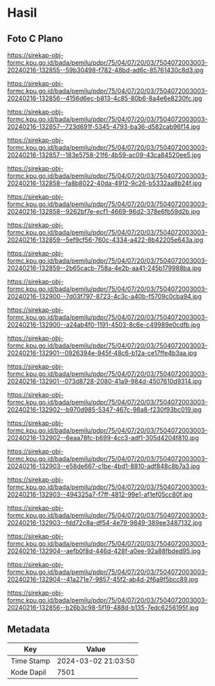 # Hasil

## Foto C Plano

https://sirekap-obj-formc.kpu.go.id/bada/pemilu/pdpr/75/04/07/20/03/7504072003003-20240216-132855--59b30498-f782-48bd-ad6c-85761430c8d3.jpg

https://sirekap-obj-formc.kpu.go.id/bada/pemilu/pdpr/75/04/07/20/03/7504072003003-20240216-132856--4156d6ec-b813-4c85-80b6-8a4e6e8230fc.jpg

https://sirekap-obj-formc.kpu.go.id/bada/pemilu/pdpr/75/04/07/20/03/7504072003003-20240216-132857--723d691f-5345-4793-ba36-d582cab96f14.jpg

https://sirekap-obj-formc.kpu.go.id/bada/pemilu/pdpr/75/04/07/20/03/7504072003003-20240216-132857--183e5758-21f6-4b59-ac09-43ca84520ee5.jpg

https://sirekap-obj-formc.kpu.go.id/bada/pemilu/pdpr/75/04/07/20/03/7504072003003-20240216-132858--fa8b8022-40da-4912-9c26-b5332aa8b24f.jpg

https://sirekap-obj-formc.kpu.go.id/bada/pemilu/pdpr/75/04/07/20/03/7504072003003-20240216-132858--9262bf7e-ecf1-4669-96d2-378e6fb59d2b.jpg

https://sirekap-obj-formc.kpu.go.id/bada/pemilu/pdpr/75/04/07/20/03/7504072003003-20240216-132859--5ef9cf56-760c-4334-a422-8b42205e643a.jpg

https://sirekap-obj-formc.kpu.go.id/bada/pemilu/pdpr/75/04/07/20/03/7504072003003-20240216-132859--2b65cacb-758a-4e2b-aa41-245b179988ba.jpg

https://sirekap-obj-formc.kpu.go.id/bada/pemilu/pdpr/75/04/07/20/03/7504072003003-20240216-132900--7d03f797-8723-4c3c-a40b-f5709c0cba94.jpg

https://sirekap-obj-formc.kpu.go.id/bada/pemilu/pdpr/75/04/07/20/03/7504072003003-20240216-132900--a24ab4f0-1191-4503-8c6e-c49989e0cdfb.jpg

https://sirekap-obj-formc.kpu.go.id/bada/pemilu/pdpr/75/04/07/20/03/7504072003003-20240216-132901--0926394e-945f-48c6-b12a-ce17ffe4b3aa.jpg

https://sirekap-obj-formc.kpu.go.id/bada/pemilu/pdpr/75/04/07/20/03/7504072003003-20240216-132901--073d8728-2080-41a9-984d-4507610d9314.jpg

https://sirekap-obj-formc.kpu.go.id/bada/pemilu/pdpr/75/04/07/20/03/7504072003003-20240216-132902--b970d985-5347-467c-98a8-f230f93bc019.jpg

https://sirekap-obj-formc.kpu.go.id/bada/pemilu/pdpr/75/04/07/20/03/7504072003003-20240216-132902--6eaa78fc-b699-4cc3-adf1-305d4204f810.jpg

https://sirekap-obj-formc.kpu.go.id/bada/pemilu/pdpr/75/04/07/20/03/7504072003003-20240216-132903--e58de667-c1be-4bd1-8810-adf848c8b7a3.jpg

https://sirekap-obj-formc.kpu.go.id/bada/pemilu/pdpr/75/04/07/20/03/7504072003003-20240216-132903--494325a7-f7ff-4812-99e1-af1ef05cc80f.jpg

https://sirekap-obj-formc.kpu.go.id/bada/pemilu/pdpr/75/04/07/20/03/7504072003003-20240216-132903--fdd72c8a-df54-4e79-9849-389ee3487132.jpg

https://sirekap-obj-formc.kpu.go.id/bada/pemilu/pdpr/75/04/07/20/03/7504072003003-20240216-132904--aefb0f8d-446d-428f-a0ee-92a88fbded95.jpg

https://sirekap-obj-formc.kpu.go.id/bada/pemilu/pdpr/75/04/07/20/03/7504072003003-20240216-132904--41a271e7-9857-45f2-ab4d-2f6a9f5bcc89.jpg

https://sirekap-obj-formc.kpu.go.id/bada/pemilu/pdpr/75/04/07/20/03/7504072003003-20240216-132856--b26b3c98-5f19-488d-b135-7edc6256195f.jpg


## Metadata

| Key        | Value               |
| ---------- | ------------------- |
| Time Stamp | 2024-03-02 21:03:50 |
| Kode Dapil | 7501                |



